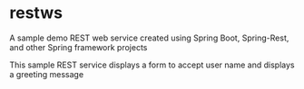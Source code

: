 # restws
A sample demo REST web service created using Spring Boot, Spring-Rest, and other Spring framework projects

This sample REST service displays a form to accept user name and displays a greeting message
